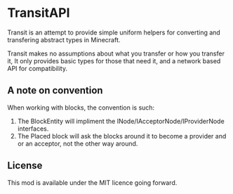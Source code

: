 # TransitAPI
Transit is an attempt to provide simple uniform helpers for converting and transfering abstract types in Minecraft.

Transit makes no assumptions about what you transfer or how you transfer it, It only provides basic types for those that need it, and a network based API for compatibility.

## A note on convention
When working with blocks, the convention is such:
1. The BlockEntity will impliment the INode/IAcceptorNode/IProviderNode interfaces.
2. The Placed block will ask the blocks around it to become a provider and or an acceptor, not the other way around.


## License
This mod is available under the MIT licence going forward.
